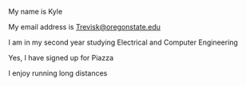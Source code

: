 My name is Kyle

My email address is Trevisk@oregonstate.edu

I am in my second year studying Electrical and Computer Engineering

Yes, I have signed up for Piazza

I enjoy running long distances
